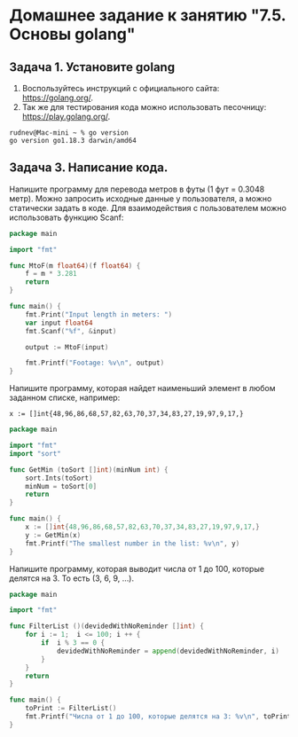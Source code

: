 # Домашнее задание к занятию "7.5. Основы golang"

## Задача 1. Установите golang

1. Воспользуйтесь инструкций с официального сайта: https://golang.org/.
2. Так же для тестирования кода можно использовать песочницу: https://play.golang.org/.

~~~
rudnev@Mac-mini ~ % go version
go version go1.18.3 darwin/amd64
~~~

## Задача 3. Написание кода.
Напишите программу для перевода метров в футы (1 фут = 0.3048 метр). Можно запросить исходные данные у пользователя, а можно статически задать в коде. Для взаимодействия с пользователем можно использовать функцию Scanf:
~~~go
package main

import "fmt"

func MtoF(m float64)(f float64) {
    f = m * 3.281
    return
}

func main() {
    fmt.Print("Input length in meters: ")
    var input float64
    fmt.Scanf("%f", &input)

    output := MtoF(input)

    fmt.Printf("Footage: %v\n", output)
}
~~~

Напишите программу, которая найдет наименьший элемент в любом заданном списке, например:
~~~
x := []int{48,96,86,68,57,82,63,70,37,34,83,27,19,97,9,17,}
~~~

~~~go
package main

import "fmt"
import "sort"

func GetMin (toSort []int)(minNum int) {
	sort.Ints(toSort)
	minNum = toSort[0]
	return
}

func main() {
	x := []int{48,96,86,68,57,82,63,70,37,34,83,27,19,97,9,17,}
	y := GetMin(x)
	fmt.Printf("The smallest number in the list: %v\n", y)
}
~~~

Напишите программу, которая выводит числа от 1 до 100, которые делятся на 3. То есть (3, 6, 9, …).

~~~go
package main

import "fmt"

func FilterList ()(devidedWithNoReminder []int) {
	for i := 1;  i <= 100; i ++ {
		if	i % 3 == 0 {
			devidedWithNoReminder = append(devidedWithNoReminder, i)
		}
	}
	return
}

func main() {
	toPrint := FilterList()
	fmt.Printf("Числа от 1 до 100, которые делятся на 3: %v\n", toPrint)
}

~~~
